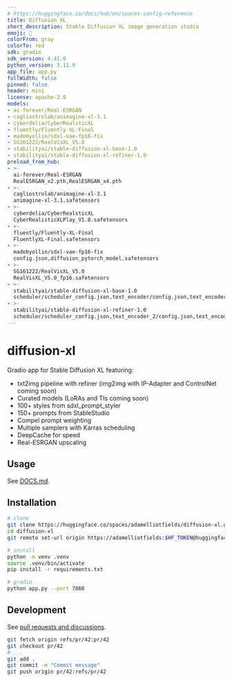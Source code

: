 ```yaml
---
# https://huggingface.co/docs/hub/en/spaces-config-reference
title: Diffusion XL
short_description: Stable Diffusion XL image generation studio
emoji: 🦣
colorFrom: gray
colorTo: red
sdk: gradio
sdk_version: 4.41.0
python_version: 3.11.9
app_file: app.py
fullWidth: false
pinned: false
header: mini
license: apache-2.0
models:
- ai-forever/Real-ESRGAN
- cagliostrolab/animagine-xl-3.1
- cyberdelia/CyberRealsticXL
- fluently/Fluently-XL-Final
- madebyollin/sdxl-vae-fp16-fix
- SG161222/RealVisXL_V5.0
- stabilityai/stable-diffusion-xl-base-1.0
- stabilityai/stable-diffusion-xl-refiner-1.0
preload_from_hub:
- >-
  ai-forever/Real-ESRGAN
  RealESRGAN_x2.pth,RealESRGAN_x4.pth
- >-
  cagliostrolab/animagine-xl-3.1
  animagine-xl-3.1.safetensors
- >-
  cyberdelia/CyberRealsticXL
  CyberRealisticXLPlay_V1.0.safetensors
- >-
  fluently/Fluently-XL-Final
  FluentlyXL-Final.safetensors
- >-
  madebyollin/sdxl-vae-fp16-fix
  config.json,diffusion_pytorch_model.safetensors
- >-
  SG161222/RealVisXL_V5.0
  RealVisXL_V5.0_fp16.safetensors
- >-
  stabilityai/stable-diffusion-xl-base-1.0
  scheduler/scheduler_config.json,text_encoder/config.json,text_encoder/model.fp16.safetensors,text_encoder_2/config.json,text_encoder_2/model.fp16.safetensors,tokenizer/merges.txt,tokenizer/special_tokens_map.json,tokenizer/tokenizer_config.json,tokenizer/vocab.json,tokenizer_2/merges.txt,tokenizer_2/special_tokens_map.json,tokenizer_2/tokenizer_config.json,tokenizer_2/vocab.json,unet/config.json,unet/diffusion_pytorch_model.fp16.safetensors,vae/config.json,vae/diffusion_pytorch_model.fp16.safetensors,model_index.json
- >-
  stabilityai/stable-diffusion-xl-refiner-1.0
  scheduler/scheduler_config.json,text_encoder_2/config.json,text_encoder_2/model.fp16.safetensors,tokenizer_2/merges.txt,tokenizer_2/special_tokens_map.json,tokenizer_2/tokenizer_config.json,tokenizer_2/vocab.json,unet/config.json,unet/diffusion_pytorch_model.fp16.safetensors,vae/config.json,vae/diffusion_pytorch_model.fp16.safetensors,model_index.json
---
```


# diffusion-xl

Gradio app for Stable Diffusion XL featuring:

* txt2img pipeline with refiner (img2img with IP-Adapter and ControlNet coming soon)
* Curated models (LoRAs and TIs coming soon)
* 100+ styles from sdxl_prompt_styler
* 150+ prompts from StableStudio
* Compel prompt weighting
* Multiple samplers with Karras scheduling
* DeepCache for speed
* Real-ESRGAN upscaling

## Usage

See [DOCS.md](https://huggingface.co/spaces/adamelliotfields/diffusion-xl/blob/main/DOCS.md).

## Installation

```sh
# clone
git clone https://huggingface.co/spaces/adamelliotfields/diffusion-xl.git
cd diffusion-xl
git remote set-url origin https://adamelliotfields:$HF_TOKEN@huggingface.co/spaces/adamelliotfields/diffusion-xl

# install
python -m venv .venv
source .venv/bin/activate
pip install -r requirements.txt

# gradio
python app.py --port 7860
```

## Development

See [pull requests and discussions](https://huggingface.co/docs/hub/en/repositories-pull-requests-discussions).

```sh
git fetch origin refs/pr/42:pr/42
git checkout pr/42
# ...
git add .
git commit -m "Commit message"
git push origin pr/42:refs/pr/42
```
